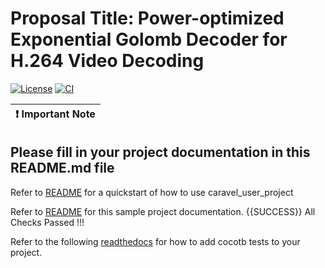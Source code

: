 # Proposal Title: Power-optimized Exponential Golomb Decoder for H.264 Video Decoding

[![License](https://img.shields.io/badge/License-Apache%202.0-blue.svg)](https://opensource.org/licenses/Apache-2.0) [![CI](https://github.com/SCOUT-ELITE/H.264_Decoder/actions/workflows/user_project_ci.yml/badge.svg)](https://github.com/SCOUT-ELITE/H.264_Decoder/actions/workflows/user_project_ci.yml)

| :exclamation: Important Note            |
|-----------------------------------------|

## Please fill in your project documentation in this README.md file 

Refer to [README](docs/source/index.rst#section-quickstart) for a quickstart of how to use caravel_user_project

Refer to [README](docs/source/index.rst) for this sample project documentation. {{SUCCESS}} All Checks Passed !!!


Refer to the following [readthedocs](https://caravel-sim-infrastructure.readthedocs.io/en/latest/index.html) for how to add cocotb tests to your project. 
